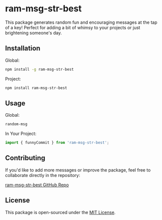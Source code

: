 
# ram-msg-str-best

This package generates random fun and encouraging messages at the tap of a key! Perfect for adding a bit of whimsy to your projects or just brightening someone's day.

## Installation

Global:

```bash
npm install -g ram-msg-str-best
```

Project:

```bash
npm install ram-msg-str-best
```

## Usage

Global:

```bash
random-msg
```

In Your Project:

```js
import { funnyCommit } from 'ram-msg-str-best';
```

## Contributing

If you'd like to add more messages or improve the package, feel free to collaborate directly in the repository:

[ram-msg-str-best GitHub Repo](https://github.com/GuauDev/ram-msg-str-best)

## License

This package is open-sourced under the [MIT License](https://opensource.org/licenses/MIT).
